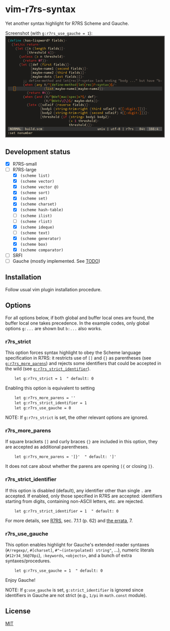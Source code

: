 # vim-r7rs-syntax

Yet another syntax highlight for R7RS Scheme and Gauche.

Screenshot (with `g:r7rs_use_gauche = 1`):
![](./preview.png)

## Development status

- [x] R7RS-small 
- [ ] R7RS-large
    - [x] `(scheme list)`
    - [x] `(scheme vector)`
    - [x] `(scheme vector @)`
    - [x] `(scheme sort)`
    - [x] `(scheme set)`
    - [x] `(scheme charset)`
    - [x] `(scheme hash-table)`
    - [ ] `(scheme ilist)`
    - [ ] `(scheme rlist)`
    - [x] `(scheme ideque)`
    - [ ] `(scheme text)`
    - [x] `(scheme generator)`
    - [x] `(scheme box)`
    - [x] `(scheme comparator)`
- [ ] SRFI
- [ ] Gauche (mostly implemented. See [TODO](TODO.md))

## Installation

Follow usual vim plugin installation procedure.

## Options

For all options below, if both global and buffer local ones are found, the
buffer local one takes precedence.  In the example codes, only global options
`g:...` are shown but `b:...` also works.

### r7rs_strict

This option forces syntax highlight to obey the Scheme language specification
in R7RS: it restricts use of `[]` and `{}` as parentheses (see
[`g:r7rs_more_parens`](#r7rs_more_parens)) and rejects some identifiers that
could be accepted in the wild (see
[`g:r7rs_strict_identifier`](#r7rs_strict_identifier)).
```vim
    let g:r7rs_strict = 1  " default: 0
```
Enabling this option is equivalent to setting
```vim
    let g:r7rs_more_parens = ''
    let g:r7rs_strict_identifier = 1
    let g:r7rs_use_gauche = 0
```

NOTE: If `g:r7rs_strict` is set, the other relevant options are ignored.

### r7rs_more_parens

If square brackets `[]` and curly braces `{}` are included in this option,
they are accepted as additional parentheses.
```vim
    let g:r7rs_more_parens = ']}'  " default: ']'
```
It does not care about whether the parens are opening `[{` or closing `]}`.

### r7rs_strict_identifier

If this option is disabled (default), any identifier other than single `.` are
accepted.  If enabled, only those specified in R7RS are accepted: identifiers
starting from digits, containing non-ASCII letters, etc. are rejected.
```vim
    let g:r7rs_strict_identifier = 1  " default: 0
```
For more details, see [R7RS][1], sec. 7.1.1 (p. 62) and [the errata][2], 7.

### r7rs_use_gauche

This option enables highlight for Gauche's extended reader syntaxes
(`#/regexp/`, `#[charset]`, `#"~(interpolated) string"`, ...), numeric
literals (`#12r34_56@78pi`), `:keywords`, `<objects>`, and a bunch of extra
syntaxes/procedures.
```vim
    let g:r7rs_use_gauche = 1  " default: 0
```
Enjoy Gauche!

NOTE: If `g:use_gauche` is set, `g:strict_identifier` is ignored since
identifiers in Gauche are not strict (e.g., `1/pi` in `math.const` module).

[1]: https://small.r7rs.org/
[2]: https://small.r7rs.org/wiki/R7RSSmallErrata/

## License

[MIT](LICENSE)

<!-- vim: set tw=78 spell: -->
